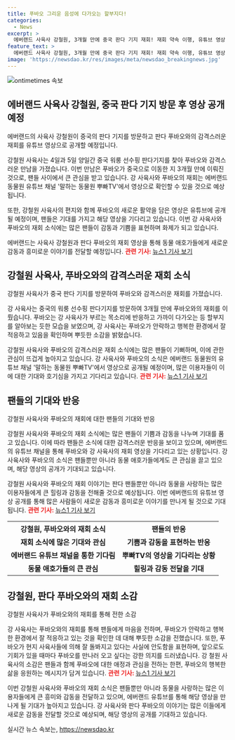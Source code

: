 ```yaml
---
title: 푸바오 그리운 음성에 다가오는 할부지다!
categories:
  - News
excerpt: >
  에버랜드 사육사 강철원, 3개월 만에 중국 판다 기지 재회! 재회 약속 이행, 유튜브 영상 공개 예정  에버랜드의 사육사 강철원이 지난 4일 중국 쓰촨성 워룽 선수핑 판다기지를 방문해 푸바오와 3개월 만에 감동적인 재회를 가졌다. 이번 만남은 4월에 이동한 지 3개월 만에 이뤄졌는데, 이에 대한 영상은 에버랜드 유튜브 채널 말하는 동물원 뿌빠TV에서 17일에 공개될 예정이다. 강 사육사는 푸바오에게 남긴 편지의 약속을 지키면서 마음을 전했고, 팬들은 기쁨과 감동의 반응을 보이고 있다.
feature_text: >
  에버랜드 사육사 강철원, 3개월 만에 중국 판다 기지 재회! 재회 약속 이행, 유튜브 영상 공개 예정  에버랜드의 사육사 강철원이 지난 4일 중국 쓰촨성 워룽 선수핑 판다기지를 방문해 푸바오와 3개월 만에 감동적인 재회를 가졌다. 이번 만남은 4월에 이동한 지 3개월 만에 이뤄졌는데, 이에 대한 영상은 에버랜드 유튜브 채널 말하는 동물원 뿌빠TV에서 17일에 공개될 예정이다. 강 사육사는 푸바오에게 남긴 편지의 약속을 지키면서 마음을 전했고, 팬들은 기쁨과 감동의 반응을 보이고 있다.
image: 'https://newsdao.kr/res/images/meta/newsdao_breakingnews.jpg'
---
```


<p><img src="https://newsdao.kr/res/images/meta/newsdao_breakingnews.jpg" alt="ontimetimes 속보" /></p>

<h2 data-ke-size="size26">에버랜드 사육사 강철원, 중국 판다 기지 방문 후 영상 공개 예정</h2>

<p data-ke-size="size16">에버랜드의 사육사 강철원이 중국의 판다 기지를 방문하고 판다 푸바오와의 감격스러운 재회를 유튜브 영상으로 공개할 예정입니다.</p>

<p>강철원 사육사는 4일과 5일 양일간 중국 워룽 선수핑 판다기지를 찾아 푸바오와 감격스러운 만남을 가졌습니다. 이번 만남은 푸바오가 중국으로 이동한 지 3개월 만에 이뤄진 것으로, 팬들 사이에서 큰 관심을 받고 있습니다. 강 사육사와 푸바오의 재회는 에버랜드 동물원 유튜브 채널 '말하는 동물원 뿌빠TV'에서 영상으로 확인할 수 있을 것으로 예상됩니다.</p>

<p>또한, 강철원 사육사의 편지와 함께 푸바오의 새로운 활약을 담은 영상은 유튜브에 공개될 예정이며, 팬들은 기대를 가지고 해당 영상을 기다리고 있습니다. 이번 강 사육사와 푸바오의 재회 소식에는 많은 팬들이 감동과 기쁨을 표현하며 화제가 되고 있습니다. </p>

<p>에버랜드는 사육사 강철원과 판다 푸바오의 재회 영상을 통해 동물 애호가들에게 새로운 감동과 흥미로운 이야기를 전달할 예정입니다. <b><span style="color: #ee2323;">관련 기사: </span></b><a href='https://news.naver.com/main/read.nhn?mode=LSD&amp;mid=sec&amp;sid1=102&amp;oid=421&amp;aid=0005478193'>뉴스1 기사 보기</a></p>

<h2 data-ke-size="size26">강철원 사육사, 푸바오와의 감격스러운 재회 소식</h2>

<p data-ke-size="size16">강철원 사육사가 중국 판다 기지를 방문하여 푸바오와 감격스러운 재회를 가졌습니다.</p>

<p>강 사육사는 중국의 워룽 선수핑 판다기지를 방문하여 3개월 만에 푸바오와의 재회를 이뤘습니다. 푸바오는 강 사육사가 부르는 목소리에 반응하고 가까이 다가오는 등 할부지를 알아보는 듯한 모습을 보였으며, 강 사육사는 푸바오가 안락하고 행복한 환경에서 잘 적응하고 있음을 확인하며 뿌듯한 소감을 밝혔습니다. </p>

<p>강철원 사육사와 푸바오의 감격스러운 재회 소식에는 많은 팬들이 기뻐하며, 이에 관한 관심이 뜨겁게 높아지고 있습니다. 강 사육사와 푸바오의 소식은 에버랜드 동물원의 유튜브 채널 '말하는 동물원 뿌빠TV'에서 영상으로 공개될 예정이며, 많은 이용자들이 이에 대한 기대와 호기심을 가지고 기다리고 있습니다. <b><span style="color: #ee2323;">관련 기사: </span></b><a href='https://news.naver.com/main/read.nhn?mode=LSD&amp;mid=sec&amp;sid1=102&amp;oid=421&amp;aid=0005478193'>뉴스1 기사 보기</a></p>

<h2 data-ke-size="size26">팬들의 기대와 반응</h2>

<p data-ke-size="size16">강철원 사육사와 푸바오의 재회에 대한 팬들의 기대와 반응</p>

<p>강철원 사육사와 푸바오의 재회 소식에는 많은 팬들이 기쁨과 감동을 나누며 기대를 품고 있습니다. 이에 따라 팬들은 소식에 대한 감격스러운 반응을 보이고 있으며, 에버랜드의 유튜브 채널을 통해 푸바오와 강 사육사의 재회 영상을 기다리고 있는 상황입니다. 강 사육사와 푸바오의 소식은 팬들뿐만 아니라 동물 애호가들에게도 큰 관심을 끌고 있으며, 해당 영상의 공개가 기대되고 있습니다.</p>

<p>강철원 사육사와 푸바오의 재회 이야기는 판다 팬들뿐만 아니라 동물을 사랑하는 많은 이용자들에게 큰 힐링과 감동을 전해줄 것으로 예상됩니다. 이번 에버랜드의 유튜브 영상 공개를 통해 많은 사람들이 새로운 감동과 흥미로운 이야기를 만나게 될 것으로 기대됩니다. <b><span style="color: #ee2323;">관련 기사: </span></b><a href='https://news.naver.com/main/read.nhn?mode=LSD&amp;mid=sec&amp;sid1=102&amp;oid=421&amp;aid=0005478193'>뉴스1 기사 보기</a></p>

<table>
    <tr>
        <th>강철원, 푸바오와의 재회 소식</th>
        <th>팬들의 반응</th>
    </tr>
    <tr>
        <td style="text-align: center; height: 17px;"><b>재회 소식에 많은 기대와 관심</b></td>
        <td style="text-align: center; height: 17px;"><b>기쁨과 감동을 표현하는 반응</b></td>
    </tr>
    <tr>
        <td style="text-align: center; height: 17px;"><b>에버랜드 유튜브 채널을 통한 기다림</b></td>
        <td style="text-align: center; height: 17px;"><b>뿌빠TV의 영상을 기다리는 상황</b></td>
    </tr>
    <tr>
        <td style="text-align: center; height: 17px;"><b>동물 애호가들의 큰 관심</b></td>
        <td style="text-align: center; height: 17px;"><b>힐링과 감동 전달을 기대</b></td>
    </tr>
</table>

<h2 data-ke-size="size26">강철원, 판다 푸바오와의 재회 소감</h2>

<p data-ke-size="size16">강철원 사육사가 푸바오와의 재회를 통해 전한 소감</p>

<p>강 사육사는 푸바오와의 재회를 통해 팬들에게 마음을 전하며, 푸바오가 안락하고 행복한 환경에서 잘 적응하고 있는 것을 확인한 데 대해 뿌듯한 소감을 전했습니다. 또한, 푸바오가 현지 사육사들에 의해 잘 돌봐지고 있다는 사실에 안도함을 표현하며, 앞으로도 기회가 있을 때마다 푸바오를 만나러 오고 싶다는 강한 의지를 드러냈습니다. 강 철원 사육사의 소감은 팬들과 함께 푸바오에 대한 애정과 관심을 전하는 한편, 푸바오의 행복한 삶을 응원하는 메시지가 담겨 있습니다. <b><span style="color: #ee2323;">관련 기사: </span></b><a href='https://news.naver.com/main/read.nhn?mode=LSD&amp;mid=sec&amp;sid1=102&amp;oid=421&amp;aid=0005478193'>뉴스1 기사 보기</a></p>

<p>이번 강철원 사육사와 푸바오의 재회 소식은 팬들뿐만 아니라 동물을 사랑하는 많은 이용자들에게 큰 흥미와 감동을 전달하고 있으며, 에버랜드 유튜브를 통해 해당 영상을 만나게 될 기대가 높아지고 있습니다. 강 사육사와 판다 푸바오의 이야기는 많은 이들에게 새로운 감동을 전달할 것으로 예상되며, 해당 영상의 공개를 기대하고 있습니다.</p>
실시간 뉴스 속보는, <a href="https://newsdao.kr" rel="dofollow">https://newsdao.kr</a>


